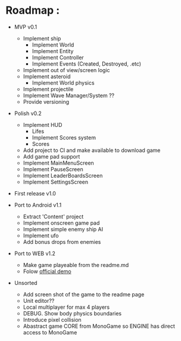 # Roadmap :
* MVP v0.1
  * Implement ship
    * Implement World
	* Implement Entity
	* Implement Controller
	* Implement Events (Created, Destroyed, .etc)
  * Implement out of view/screen logic
  * Implement asteroid
    * Implement World physics
  * Implement projectile
  * Implement Wave Manager/System ??
  * Provide versioning

* Polish v0.2
  * Implement HUD
	* Lifes
	* Implement Scores system
	* Scores
  * Add project to CI and make available to download game
  * Add game pad support
  * Implement MainMenuScreen
  * Implement PauseScreen
  * Implement LeaderBoardsScreen
  * Implement SettingsScreen

* First release v1.0

* Port to Android v1.1
  * Extract 'Content' project
  * Implement onscreen game pad
  * Implement simple enemy ship AI
  * Implement ufo
  * Add bonus drops from enemies
	
* Port to WEB v1.2
  * Make game playeable from the readme.md
  * Folow [official demo](https://www.monogame.net/webdemo/)

* Unsorted
  * Add screen shot of the game to the readme page
  * Unit editor??
  * Local multiplayer for max 4 players
  * DEBUG. Show body physics boundaries
  * Introduce pixel collision
  * Abastract game CORE from MonoGame so ENGINE has direct access to MonoGame